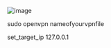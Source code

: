 ![image](https://github.com/user-attachments/assets/a50cb850-ed35-40c7-9e93-2e3b4ae758ba)


sudo openvpn nameofyourvpnfile

set_target_ip 127.0.0.1
